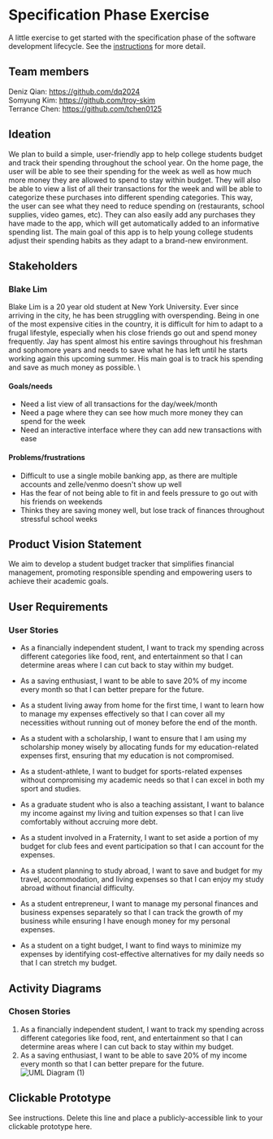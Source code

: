# Specification Phase Exercise

A little exercise to get started with the specification phase of the software development lifecycle. See the [instructions](instructions.md) for more detail.

## Team members

Deniz Qian: https://github.com/dq2024 \
Somyung Kim: https://github.com/troy-skim \
Terrance Chen: https://github.com/tchen0125

## Ideation
We plan to build a simple, user-friendly app to help college students budget and track their spending throughout the school year. On the home page, the user will be able to see their spending for the week as well as how much more money they are allowed to spend to stay within budget. They will also be able to view a list of all their transactions for the week and will be able to categorize these purchases into different spending categories. This way, the user can see what they need to reduce spending on (restaurants, school supplies, video games, etc). They can also easily add any purchases they have made to the app, which will get automatically added to an informative spending list. The main goal of this app is to help young college students adjust their spending habits as they adapt to a brand-new environment. 

## Stakeholders

### Blake Lim
Blake Lim is a 20 year old student at New York University. Ever since arriving in the city, he has been struggling with overspending. Being in one of the most expensive cities in the country, it is difficult for him to adapt to a frugal lifestyle, especially when his close friends go out and spend money frequently. Jay has spent almost his entire savings throughout his freshman and sophomore years and needs to save what he has left until he starts working again this upcoming summer. His main goal is to track his spending and save as much money as possible. \
#### Goals/needs
- Need a list view of all transactions for the day/week/month
- Need a page where they can see how much more money they can spend for the week
- Need an interactive interface where they can add new transactions with ease

#### Problems/frustrations
- Difficult to use a single mobile banking app, as there are multiple accounts and zelle/venmo doesn't show up well
- Has the fear of not being able to fit in and feels pressure to go out with his friends on weekends
- Thinks they are saving money well, but lose track of finances throughout stressful school weeks

## Product Vision Statement

We aim to develop a student budget tracker that simplifies financial management, promoting responsible spending and empowering users to achieve their academic goals.

## User Requirements

### User Stories
- As a financially independent student, I want to track my spending across different categories like food, rent, and entertainment so that I can determine areas where I can cut back to stay within my budget.

- As a saving enthusiast, I want to be able to save 20% of my income every month so that I can better prepare for the future.

- As a student living away from home for the first time, I want to learn how to manage my expenses effectively so that I can cover all my necessities without running out of money before the end of the month.

- As a student with a scholarship, I want to ensure that I am using my scholarship money wisely by allocating funds for my education-related expenses first, ensuring that my education is not compromised.

- As a student-athlete, I want to budget for sports-related expenses without compromising my academic needs so that I can excel in both my sport and studies.

- As a graduate student who is also a teaching assistant, I want to balance my income against my living and tuition expenses so that I can live comfortably without accruing more debt.

- As a student involved in a Fraternity, I want to set aside a portion of my budget for club fees and event participation so that I can account for the expenses.

- As a student planning to study abroad, I want to save and budget for my travel, accommodation, and living expenses so that I can enjoy my study abroad without financial difficulty.

- As a student entrepreneur, I want to manage my personal finances and business expenses separately so that I can track the growth of my business while ensuring I have enough money for my personal expenses.

- As a student on a tight budget, I want to find ways to minimize my expenses by identifying cost-effective alternatives for my daily needs so that I can stretch my budget.

## Activity Diagrams

### Chosen Stories
1. As a financially independent student, I want to track my spending across different categories like food, rent, and entertainment so that I can determine areas where I can cut back to stay within my budget.
2. As a saving enthusiast, I want to be able to save 20% of my income every month so that I can better prepare for the future.
![UML Diagram (1)](https://github.com/software-students-spring2024/1-specification-exercise-team-dtt/assets/99848111/c7008f5a-9b87-4cf2-8cfb-0cf2062d77f5)



## Clickable Prototype

See instructions. Delete this line and place a publicly-accessible link to your clickable prototype here.
